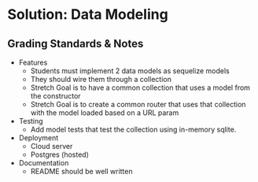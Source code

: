# Solution: Data Modeling

## Grading Standards & Notes

- Features
  - Students must implement 2 data models as sequelize models
  - They should wire them through a collection
  - Stretch Goal is to have a common collection that uses a model from the constructor
  - Stretch Goal is to create a common router that uses that collection with the model loaded based on a URL param
- Testing
  - Add model tests that test the collection using in-memory sqlite.
- Deployment
  - Cloud server
  - Postgres (hosted)
- Documentation
  - README should be well written
